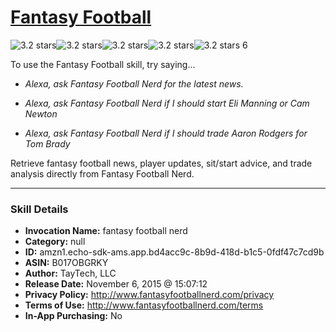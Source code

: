 # [Fantasy Football](http://alexa.amazon.com/#skills/amzn1.echo-sdk-ams.app.bd4acc9c-8b9d-418d-b1c5-0fdf47c7cd9b)
![3.2 stars](../../images/ic_star_black_18dp_1x.png)![3.2 stars](../../images/ic_star_black_18dp_1x.png)![3.2 stars](../../images/ic_star_black_18dp_1x.png)![3.2 stars](../../images/ic_star_half_black_18dp_1x.png)![3.2 stars](../../images/ic_star_border_black_18dp_1x.png) 6

To use the Fantasy Football skill, try saying...

* *Alexa, ask Fantasy Football Nerd for the latest news.*

* *Alexa, ask Fantasy Football Nerd if I should start Eli Manning or Cam Newton*

* *Alexa, ask Fantasy Football Nerd if I should trade Aaron Rodgers for Tom Brady*

Retrieve fantasy football news, player updates, sit/start advice, and trade analysis directly from Fantasy Football Nerd.

***

### Skill Details

* **Invocation Name:** fantasy football nerd
* **Category:** null
* **ID:** amzn1.echo-sdk-ams.app.bd4acc9c-8b9d-418d-b1c5-0fdf47c7cd9b
* **ASIN:** B017OBGRKY
* **Author:** TayTech, LLC
* **Release Date:** November 6, 2015 @ 15:07:12
* **Privacy Policy:** http://www.fantasyfootballnerd.com/privacy
* **Terms of Use:** http://www.fantasyfootballnerd.com/terms
* **In-App Purchasing:** No
